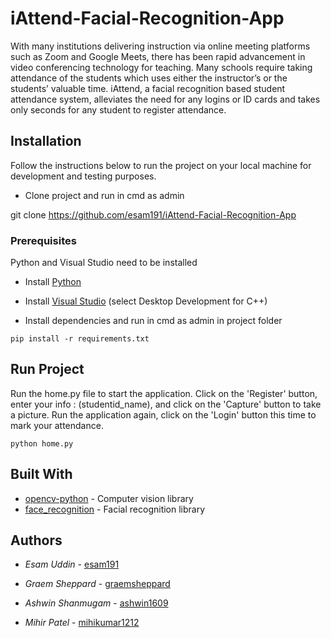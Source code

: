 # iAttend-Facial-Recognition-App

With many institutions delivering instruction via online meeting platforms such as Zoom and Google Meets, there has been rapid advancement in video conferencing technology for teaching. Many schools require taking attendance of the students which uses either the instructor’s or the students’ valuable time. iAttend, a facial recognition based student attendance system, alleviates the need for any logins or ID cards and takes only seconds for any student to register attendance.  

## Installation

Follow the instructions below to run the project on your local machine for development and testing purposes. 

- Clone project and run in cmd as admin

git clone https://github.com/esam191/iAttend-Facial-Recognition-App


### Prerequisites

Python and Visual Studio need to be installed 

- Install [Python](https://www.python.org/downloads/release/python-390/)
- Install [Visual Studio](https://visualstudio.microsoft.com/thank-you-downloading-visual-studio/?sku=Community&rel=16) (select Desktop Development for C++)

- Install dependencies and run in cmd as admin in project folder

```
pip install -r requirements.txt
```

## Run Project

Run the home.py file to start the application. Click on the 'Register' button, enter your info : (studentid_name), and click on the 'Capture' button to take a picture. Run the application again, click on the 'Login' button this time to mark your attendance.  
```
python home.py
```

## Built With

* [opencv-python](https://pypi.org/project/opencv-python/) - Computer vision library 
* [face_recognition](https://pypi.org/project/face-recognition/) - Facial recognition library

## Authors

* *Esam Uddin* - [esam191](https://github.com/esam191)

* *Graem Sheppard* - [graemsheppard](https://github.com/graemsheppard)

* *Ashwin Shanmugam* - [ashwin1609](https://github.com/ashwin1609)

* *Mihir Patel* - [mihikumar1212](https://github.com/mihikumar1212)

